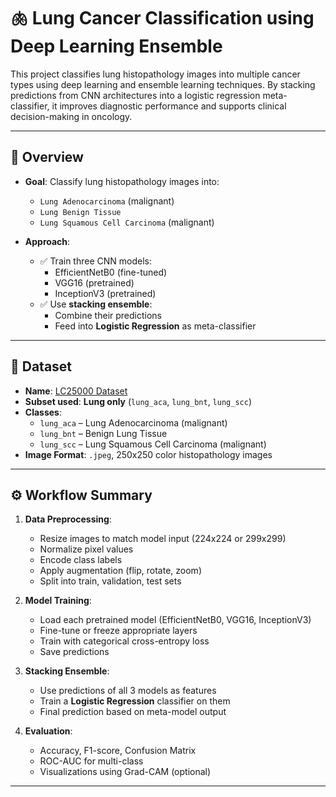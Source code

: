 # 🫁 Lung Cancer Classification using Deep Learning Ensemble

This project classifies lung histopathology images into multiple cancer types using deep learning and ensemble learning techniques. By stacking predictions from CNN architectures into a logistic regression meta-classifier, it improves diagnostic performance and supports clinical decision-making in oncology.

---

## 📌 Overview

- **Goal**: Classify lung histopathology images into:
  - `Lung Adenocarcinoma` (malignant)
  - `Lung Benign Tissue`
  - `Lung Squamous Cell Carcinoma` (malignant)

- **Approach**:
  - ✅ Train three CNN models:
    - EfficientNetB0 (fine-tuned)
    - VGG16 (pretrained)
    - InceptionV3 (pretrained)
  - ✅ Use **stacking ensemble**:
    - Combine their predictions
    - Feed into **Logistic Regression** as meta-classifier

---

## 🧬 Dataset

- **Name**: [LC25000 Dataset](https://pmc.ncbi.nlm.nih.gov/articles/PMC10045080/)
- **Subset used**: **Lung only** (`lung_aca`, `lung_bnt`, `lung_scc`)
- **Classes**:
  - `lung_aca` – Lung Adenocarcinoma (malignant)
  - `lung_bnt` – Benign Lung Tissue
  - `lung_scc` – Lung Squamous Cell Carcinoma (malignant)
- **Image Format**: `.jpeg`, 250x250 color histopathology images

---

## ⚙️ Workflow Summary

1. **Data Preprocessing**:
   - Resize images to match model input (224x224 or 299x299)
   - Normalize pixel values
   - Encode class labels
   - Apply augmentation (flip, rotate, zoom)
   - Split into train, validation, test sets

2. **Model Training**:
   - Load each pretrained model (EfficientNetB0, VGG16, InceptionV3)
   - Fine-tune or freeze appropriate layers
   - Train with categorical cross-entropy loss
   - Save predictions

3. **Stacking Ensemble**:
   - Use predictions of all 3 models as features
   - Train a **Logistic Regression** classifier on them
   - Final prediction based on meta-model output

4. **Evaluation**:
   - Accuracy, F1-score, Confusion Matrix
   - ROC-AUC for multi-class
   - Visualizations using Grad-CAM (optional)

---
